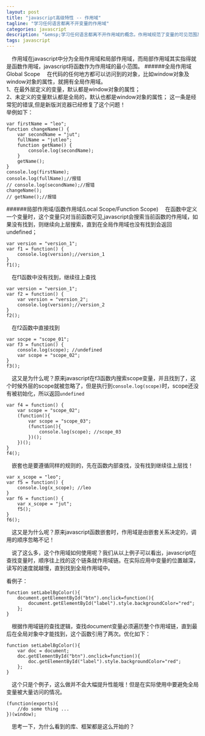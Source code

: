 ```yaml
---
layout: post
title: "javascript高级特性 -- 作用域"
tagline: "学习任何语言都离不开变量的作用域"
categories: javascript
description: "&emsp;学习任何语言都离不开作用域的概念。作用域规范了变量的可见范围及生命周期。正确的理解作用域可以减少程序出错的几率，使代码更优雅，可读，易懂。而且还会减少命名冲突，有利于垃圾回收。总之好处多多啦，还是来看看javascript中的作用域吧！"
tags: javascript 
---
```


&emsp;作用域在javascript中分为全局作用域和局部作用域，而局部作用域其实指得就是函数作用域，javascript将函数作为作用域的最小范围。
######全局作用域 Global Scope
&emsp;在代码的任何地方都可以访问到的对象，比如window对象及window对象的属性，就拥有全局作用域。  
1、在最外层定义的变量，默认都是window对象的属性；  
2、未定义的变量默认都是全局的，默认也都是window对象的属性； 这一条是经常犯的错误,但是新版浏览器已经修复了这个问题！   
举例如下：
    
    var firstName = "leo";
    function changeName() {
        var secondName = "jut";
        fullName = "jutleo";
        function getName() {
            console.log(secondName);
        }
        getName();
    }
    console.log(firstName);
    console.log(fullName);//报错
    // console.log(secondName);//报错
    changeName();
    // getName();//报错

######局部作用域/函数作用域(Local Scope/Function Scope)
&emsp;在函数中定义一个变量时，这个变量只对当前函数可见,javascript会搜索当前函数的作用域，如果没有找到，则继续向上层搜索，直到在全局作用域也没有找到会返回undefined；
    
    var version = "version_1";
    var f1 = function() {
        console.log(version);//version_1
    }
    f1(); 
&emsp;在f1函数中没有找到，继续往上查找  

    var version = "version_1";
    var f2 = function() {
        var version = "version_2";
        console.log(version);//version_2
    }
    f2();
&emsp;在f2函数中直接找到
    
    var socpe = "scope_01";
    var f3 = function() {
        console.log(scope); //undefined
        var scope = "scope_02";
    }
    f3();
&emsp;这又是为什么呢？原来javascript在f3函数内搜索scope变量，并且找到了，这个时候外层的scope就被忽略了，但是执行到`console.log(scope)`时，scope还没有被初始化，所以返回`undefined`
    
    var f4 = function() {
        var scope = "scope_02";
        (function(){
            var scope = "scope_03";
            (function(){
                console.log(scope); //scope_03
            })();
        })();
    }
    f4();
&emsp;嵌套也是要遵循同样的规则的，先在函数内部查找，没有找到继续往上层找！
    
    var x_scope = "leo";
    var f5 = function() {
        console.log(x_scope); //leo
    }
    var f6 = function() {
        var x_scope = "jut";
        f5();
    }
    f6();
&emsp;这又是为什么呢？原来javascript函数嵌套时，作用域是由嵌套关系决定的，调用的顺序忽略不记！

&emsp;说了这么多，这个作用域如何使用呢？我们从以上例子可以看出，javascript在查找变量时，顺序往上找的这个链条就作用域链。在实际应用中变量的位置越深，读写的速度就越慢，直到找到全局作用域中。  

看例子：  

    function setLabelBgColor(){
        document.getElementById("btn").onclick=function(){
            document.getElementById("label").style.backgroundColor="red";
        };
    }

&emsp;根据作用域链的查找逻辑，查找document变量必须遍历整个作用域链，直到最后在全局对象中才能找到，这个函数引用了两次。优化如下：  

    function setLabelBgColor(){
        var doc = document;
        doc.getElementById("btn").onclick=function(){
            doc.getElementById("label").style.backgroundColor="red";
        };
    }
&emsp;这个只是个例子，这么做并不会大幅提升性能哦！但是在实际使用中要避免全局变量被大量访问的情况。  
    
    (function(exports){
        //do some thing ...
    })(window);

&emsp;思考一下，为什么看到的库、框架都是这么开始的？  